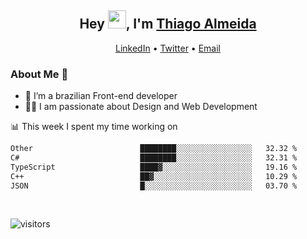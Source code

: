 

<h2 align="center">Hey <img src="https://github.com/TheDudeThatCode/TheDudeThatCode/blob/master/Assets/Hi.gif" width="29">, I'm <a href="https://www.linkedin.com/in/thiago-almeida-69785569/">Thiago Almeida</a></h2>
<p align="center">
  <a href="https://www.linkedin.com/in/thiago-almeida-69785569/">LinkedIn</a> •
  <a href="https://twitter.com/thiagoloal">Twitter</a> •
  <a href="mailto:thiagoloal@gmail.com">Email</a>
</p>

### About Me 🚀
- 🌱  I’m a brazilian Front-end developer</br>
- 👨‍💻  I am passionate about Design and Web Development</br>

<!-- ![Thiago Almeida github stats](https://github-readme-stats.vercel.app/api?username=thiagoloal&show_icons=true&hide_border=true)&nbsp;&nbsp; -->

📊 This week I spent my time working on
<!--START_SECTION:waka-->

```txt
Other                        ████████░░░░░░░░░░░░░░░░░   32.32 %
C#                           ████████░░░░░░░░░░░░░░░░░   32.31 %
TypeScript                   ████▓░░░░░░░░░░░░░░░░░░░░   19.16 %
C++                          ██▓░░░░░░░░░░░░░░░░░░░░░░   10.29 %
JSON                         █░░░░░░░░░░░░░░░░░░░░░░░░   03.70 %
```

<!--END_SECTION:waka-->

<br />

![visitors](https://visitor-badge.laobi.icu/badge?page_id=thiagoloal.thiagoloal)
